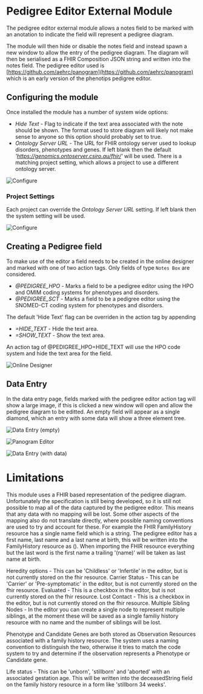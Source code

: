 # Pedigree Editor External Module

The pedigree editor external module allows a notes field to be marked with an anotation to indicate the field will represent a pedigree diagram.

The module will then hide or disable the notes field and instead spawn a new window to allow the entry of the pedigree diagram. The diagram will then be serialised as a FHIR Composition JSON string and written into the notes field. The pedigree editor used is [https://github.com/aehrc/panogram](https://github.com/aehrc/panogram) which is an early version of the phenotips pedigree editor.


## Configuring the module

Once installed the module has a number of system wide options:

 - *Hide Text* - Flag to indicate if the text area associated with the note should be shown. The format used to store diagram will likely not make sense to anyone so this option should probably set to true.
 - *Ontology Server URL* - The URL for FHIR ontology server used to lookup disorders, phenotypes and genes. If left blank then the default *'https://genomics.ontoserver.csiro.au/fhir/'* will be used. There is a matching project setting, which allows a project to use a different ontology server.
 
![Configure](documentation/system_settings.png)

### Project Settings

Each project can override the *Ontology Server URL* setting. If left blank then the system setting will be used.

![Configure](documentation/project_settings.png)

## Creating a Pedigree field
To make use of the editor a field needs to be created in the online designer and marked with one of two action tags. Only fields of type `Notes Box` are considered.
  - *@PEDIGREE_HPO* - Marks a field to be a pedigree editor using the HPO and OMIM coding systems for phenotypes and disorders.
  - *@PEDIGREE_SCT* - Marks a field to be a pedigree editor using the SNOMED-CT coding system for phenotypes and disorders.

The default 'Hide Text' flag can be overriden in the action tag by appending
  - *=HIDE_TEXT* - Hide the text area.
  - *=SHOW_TEXT* - Show the text area.

An action tag of @PEDIGREE_HPO=HIDE_TEXT will use the HPO code system and hide the text area for the field.

![Online Designer](documentation/designer.png)


## Data Entry

In the data entry page, fields marked with the pedigree editor action tag will show a large image, if this is clicked a new window will open and allow the pedigree diagram to be editted. An empty field will appear as a single diamond, which an entry with some data will show a three element tree.

![Data Entry (empty)](documentation/data_entry_1.png)

![Panogram Editor](documentation/panogram.png)

![Data Entry (with data)](documentation/data_entry_2.png)

# Limitations

This module uses a FHIR based representation of the pedigree diagram. Unfortunately the specification is still being
developed, so it is still not possible to map all of the data captured by the pedigree editor. This means that any 
data with no mapping will be lost. Some other aspects of the mapping also do not translate directly, where possible
naming conventions are used to try and account for these. For example the FHIR FamilyHistory resource has a single
name field which is a string. The pedigree editor has a first name, last name and a last name at birth, this will
be written into the FamilyHistory resource as <first name> <last name> (<last name at birth>). When importing the FHIR
resource everything but the last word is the first name a trailing '(name)' will be taken as last name at birth.

Heredity options - This can be 'Childless' or 'Infertile' in the editor, but is not currently stored on the fhir resource.
Carrier Status - This can be 'Carrier' or 'Pre-symptomatic' in the editor, but is not currently stored on the fhir resource.
Evaluated - This is a checkbox in the editor, but is not currently stored on the fhir resource.
Lost Contact - This is a checkbox in the editor, but is not currently stored on the fhir resource. 
Multiple Sibling Nodes - In the editor you can create a single node to represent multiple siblings, at the moment these
will be saved as a single familiy history resource with no name and the number of siblings will be lost.

Phenotype and Candidate Genes are both stored as Observation Resources associated with a family history resource. The
system uses a naming convention to distinguish the two, otherwise it tries to match the code system to try and determine
if the observation represents a Phenotype or Candidate gene.

Life status - This can be 'unborn', 'stillborn' and 'aborted' with an associated gestation age. This will be written into
the deceasedString field on the family history resource in a form like 'stillborn 34 weeks'.